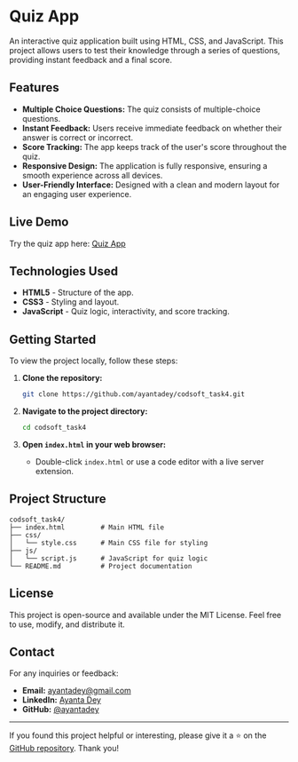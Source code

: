 # Quiz App

An interactive quiz application built using HTML, CSS, and JavaScript. This project allows users to test their knowledge through a series of questions, providing instant feedback and a final score.

## Features

- **Multiple Choice Questions:** The quiz consists of multiple-choice questions.
- **Instant Feedback:** Users receive immediate feedback on whether their answer is correct or incorrect.
- **Score Tracking:** The app keeps track of the user's score throughout the quiz.
- **Responsive Design:** The application is fully responsive, ensuring a smooth experience across all devices.
- **User-Friendly Interface:** Designed with a clean and modern layout for an engaging user experience.

## Live Demo

Try the quiz app here: [Quiz App](https://ayantadey.github.io/codsoft_task4/)

## Technologies Used

- **HTML5** - Structure of the app.
- **CSS3** - Styling and layout.
- **JavaScript** - Quiz logic, interactivity, and score tracking.

## Getting Started

To view the project locally, follow these steps:

1. **Clone the repository:**
   ```bash
   git clone https://github.com/ayantadey/codsoft_task4.git
   ```

2. **Navigate to the project directory:**
   ```bash
   cd codsoft_task4
   ```

3. **Open `index.html` in your web browser:**
   - Double-click `index.html` or use a code editor with a live server extension.

## Project Structure

```plaintext
codsoft_task4/
├── index.html         # Main HTML file
├── css/
│   └── style.css      # Main CSS file for styling
├── js/
│   └── script.js      # JavaScript for quiz logic
└── README.md          # Project documentation
```

## License

This project is open-source and available under the MIT License. Feel free to use, modify, and distribute it.

## Contact

For any inquiries or feedback:
- **Email:** [ayantadey@gmail.com](mailto:ayantadey@gmail.com)
- **LinkedIn:** [Ayanta Dey](https://www.linkedin.com/in/ayanta-dey-52573132b/)
- **GitHub:** [@ayantadey](https://github.com/ayantadey)

---

If you found this project helpful or interesting, please give it a ⭐ on the [GitHub repository](https://github.com/ayantadey/codsoft_task4). Thank you!
```

